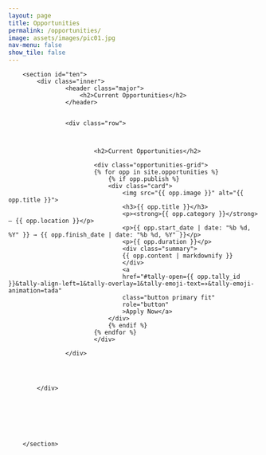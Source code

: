 ```yaml
---
layout: page
title: Opportunities
permalink: /opportunities/
image: assets/images/pic01.jpg
nav-menu: false
show_tile: false
---
```


<div id="main" class="alt">

        <section id="ten">
			<div class="inner">
					<header class="major">
						<h2>Current Opportunities</h2>
					</header>
				
				
					<div class="row">



							<h2>Current Opportunities</h2>

							<div class="opportunities-grid">
							{% for opp in site.opportunities %}
								{% if opp.publish %}
								<div class="card">
									<img src="{{ opp.image }}" alt="{{ opp.title }}">
									<h3>{{ opp.title }}</h3>
									<p><strong>{{ opp.category }}</strong> — {{ opp.location }}</p>
									<p>{{ opp.start_date | date: "%b %d, %Y" }} → {{ opp.finish_date | date: "%b %d, %Y" }}</p>
									<p>{{ opp.duration }}</p>
									<div class="summary">
									{{ opp.content | markdownify }}
									</div>
									<a
									href="#tally-open={{ opp.tally_id }}&tally-align-left=1&tally-overlay=1&tally-emoji-text=✈️&tally-emoji-animation=tada"
									class="button primary fit"
									role="button"
									>Apply Now</a>
								</div>
								{% endif %}
							{% endfor %}
							</div>
					
					</div>   



					
        	</div>



		 

				

        </section>

</div>